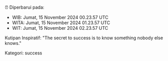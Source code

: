 ⏰ Diperbarui pada:
- WIB: Jumat, 15 November 2024 00.23.57 UTC
- WITA: Jumat, 15 November 2024 01.23.57 UTC
- WIT: Jumat, 15 November 2024 02.23.57 UTC

Kutipan Inspiratif:
"The secret to success is to know something nobody else knows."


Kategori: success

